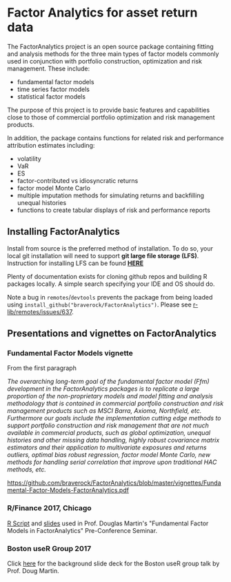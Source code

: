 
# Factor Analytics for asset return data

The FactorAnalytics project is an open source package containing fitting and analysis methods for the three main types of factor models commonly used in conjunction with portfolio construction, optimization and risk management. These include:
- fundamental factor models
- time series factor models
- statistical factor models

The purpose of this project is to provide basic features and capabilities close to those of commercial portfolio optimization and risk management products.

In addition, the package contains functions for related risk and performance attribution estimates including:
- volatility
- VaR
- ES
- factor-contributed vs idiosyncratic returns
- factor model Monte Carlo
- multiple imputation methods for simulating returns and backfilling unequal histories
- functions to create tabular displays of risk and performance reports

## Installing FactorAnalytics

Install from source is the preferred method of installation. To do so, your local git installation will need to support **git large file storage (LFS)**. Instruction for installing LFS can be found **[HERE](https://docs.github.com/en/github/managing-large-files/versioning-large-files/installing-git-large-file-storage)**

Plenty of documentation exists for cloning github repos and building R packages locally. A simple search specifying your IDE and OS should do.

Note a bug in `remotes`/`devtools` prevents the package from being loaded using `install_github("braverock/FactorAnalytics")`. Please see [r-lib/remotes/issues/637](https://github.com/r-lib/remotes/issues/637).


## Presentations and vignettes on FactorAnalytics

### Fundamental Factor Models vignette

From the first paragraph

_The overarching long-term goal of the fundamental factor model (Ffm) development in the FactorAnalytics packages is to replicate a large proportion of the non-proprietary models and model fitting and analysis methodology that is contained in commercial portfolio construction and risk management products such as MSCI Barra, Axioma, Northfield, etc. Furthermore our goals include the implementation cutting edge methods to support portfolio construction and risk management that are not much available in commercial products, such as global optimization, unequal histories and other missing data handling, highly robust covariance matrix estimators and their application to multivariate exposures and returns outliers, optimal bias robust regression, factor model Monte Carlo, new methods for handling serial correlation that improve upon traditional HAC methods, etc._

https://github.com/braverock/FactorAnalytics/blob/master/vignettes/Fundamental-Factor-Models-FactorAnalytics.pdf


### R/Finance 2017, Chicago

[R Script](https://www.dropbox.com/s/jv809g196iyqo0k/FFM%20Talk%20Rcode%20R-finance2017.R?dl=0) and [slides](https://www.dropbox.com/s/gh4y8a6e9bcxwnv/ffmTalk%20RinFinance%202017.pdf?dl=0) used in Prof. Douglas Martin's "Fundamental Factor Models in FactorAnalytics" Pre-Conference Seminar.

### Boston useR Group 2017
 
Click [here](https://www.dropbox.com/s/ibisg1y3yutej4m/cfrm%20fundamental%20facmods.pdf?dl=0) for the background slide deck for the Boston useR group talk by Prof. Doug Martin.


